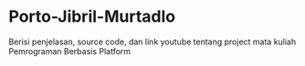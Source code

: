 # Porto-Jibril-Murtadlo
Berisi penjelasan, source code, dan link youtube tentang project mata kuliah Pemrograman Berbasis Platform
